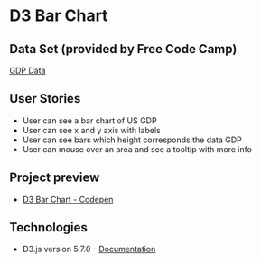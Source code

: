 # D3 Bar Chart

## Data Set (provided by Free Code Camp)

[GDP Data](https://raw.githubusercontent.com/freeCodeCamp/ProjectReferenceData/master/GDP-data.json)

## User Stories

- User can see a bar chart of US GDP 
- User can see x and y axis with labels
- User can see bars which height corresponds the data GDP
- User can mouse over an area and see a tooltip with more info

## Project preview

- [D3 Bar Chart - Codepen](https://codepen.io/stormi186/full/GVvewm)

## Technologies

- D3.js version 5.7.0 - [Documentation](https://github.com/d3/d3/wiki)

